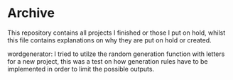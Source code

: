 # Archive
This repository contains all projects I finished or those I put on hold, whilst this file contains explanations on why they are put on hold or created.

wordgenerator: I tried to utilze the random generation function with letters for a new project, this was a test on how generation rules have to be implemented in order to limit the possible outputs.
